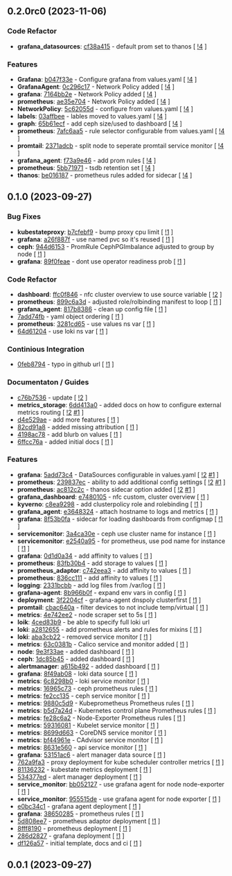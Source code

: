 ## 0.2.0rc0 (2023-11-06)

### Code Refactor

- **grafana_datasources**: [cf38a415](https://gitlab.com/nofusscomputing/projects/kubernetes_monitoring/-/commit/cf38a4156adcbdda150fe309f1f7dd97a5a3bf07) - default prom set to thanos [ [!4](https://gitlab.com/nofusscomputing/projects/kubernetes_monitoring/-/merge_requests/4) ]

### Features

- **Grafana**: [b047f33e](https://gitlab.com/nofusscomputing/projects/kubernetes_monitoring/-/commit/b047f33e275d2e908f7e8a220944573f2e367bf7) - Configure grafana from values.yaml [ [!4](https://gitlab.com/nofusscomputing/projects/kubernetes_monitoring/-/merge_requests/4) ]
- **GrafanaAgent**: [0c296c17](https://gitlab.com/nofusscomputing/projects/kubernetes_monitoring/-/commit/0c296c173e786c77504fabba337b464bcde6c290) - Network Policy added [ [!4](https://gitlab.com/nofusscomputing/projects/kubernetes_monitoring/-/merge_requests/4) ]
- **grafana**: [7164bb2e](https://gitlab.com/nofusscomputing/projects/kubernetes_monitoring/-/commit/7164bb2e0b5f2c5e7fb59bcb64321eabb651b08e) - Network Policy added [ [!4](https://gitlab.com/nofusscomputing/projects/kubernetes_monitoring/-/merge_requests/4) ]
- **prometheus**: [ae35e704](https://gitlab.com/nofusscomputing/projects/kubernetes_monitoring/-/commit/ae35e704e33bee4d2fea3390a7965a087e30acce) - Network Policy added [ [!4](https://gitlab.com/nofusscomputing/projects/kubernetes_monitoring/-/merge_requests/4) ]
- **NetworkPolicy**: [5c62055d](https://gitlab.com/nofusscomputing/projects/kubernetes_monitoring/-/commit/5c62055d2f2041b33a2ab5ff8023cf8bd6b08df1) - configure from values.yaml [ [!4](https://gitlab.com/nofusscomputing/projects/kubernetes_monitoring/-/merge_requests/4) ]
- **labels**: [03affbee](https://gitlab.com/nofusscomputing/projects/kubernetes_monitoring/-/commit/03affbee809d9e36f0930ae49ab07191e2b645a2) - lables moved to values.yaml [ [!4](https://gitlab.com/nofusscomputing/projects/kubernetes_monitoring/-/merge_requests/4) ]
- **graph**: [65b61ecf](https://gitlab.com/nofusscomputing/projects/kubernetes_monitoring/-/commit/65b61ecf545800bcbf4efc7e3175951b9c6d2965) - add ceph size/used to dashboard [ [!4](https://gitlab.com/nofusscomputing/projects/kubernetes_monitoring/-/merge_requests/4) ]
- **prometheus**: [7afc6aa5](https://gitlab.com/nofusscomputing/projects/kubernetes_monitoring/-/commit/7afc6aa515db4a43ce8dc1a152f45f400fc68a39) - rule selector configurable from values.yaml [ [!4](https://gitlab.com/nofusscomputing/projects/kubernetes_monitoring/-/merge_requests/4) ]
- **promtail**: [2371adcb](https://gitlab.com/nofusscomputing/projects/kubernetes_monitoring/-/commit/2371adcbc5d64a27ff72b0ac45f589ccef4eb400) - split node to seperate promtail service monitor [ [!4](https://gitlab.com/nofusscomputing/projects/kubernetes_monitoring/-/merge_requests/4) ]
- **grafana_agent**: [f73a9e46](https://gitlab.com/nofusscomputing/projects/kubernetes_monitoring/-/commit/f73a9e462e16dffbc0e17eaed3c0c78aff95d52b) - add prom rules [ [!4](https://gitlab.com/nofusscomputing/projects/kubernetes_monitoring/-/merge_requests/4) ]
- **prometheus**: [5bb71971](https://gitlab.com/nofusscomputing/projects/kubernetes_monitoring/-/commit/5bb71971292b8f760e9b348652dc9df3c0dfa921) - tsdb retention set [ [!4](https://gitlab.com/nofusscomputing/projects/kubernetes_monitoring/-/merge_requests/4) ]
- **thanos**: [be016187](https://gitlab.com/nofusscomputing/projects/kubernetes_monitoring/-/commit/be0161876d6b6868204af06255a01f08cc62c6ea) - prometheus rules added for sidecar [ [!4](https://gitlab.com/nofusscomputing/projects/kubernetes_monitoring/-/merge_requests/4) ]

## 0.1.0 (2023-09-27)

### Bug Fixes

- **kubestateproxy**: [b7cfebf9](https://gitlab.com/nofusscomputing/projects/kubernetes_monitoring/-/commit/b7cfebf92b3983f70df3439a516e0e355a505332) - bump proxy cpu limit [ [!1](https://gitlab.com/nofusscomputing/projects/kubernetes_monitoring/-/merge_requests/1) ]
- **grafana**: [a26f887f](https://gitlab.com/nofusscomputing/projects/kubernetes_monitoring/-/commit/a26f887fa41ef0eb0ff6ade8584335e228442d6a) - use named pvc so it's reused [ [!1](https://gitlab.com/nofusscomputing/projects/kubernetes_monitoring/-/merge_requests/1) ]
- **ceph**: [944d6153](https://gitlab.com/nofusscomputing/projects/kubernetes_monitoring/-/commit/944d6153312703f41f5d579b3326684c0f7312a7) - PromRule CephPGImbalance adjusted to group by node [ [!1](https://gitlab.com/nofusscomputing/projects/kubernetes_monitoring/-/merge_requests/1) ]
- **grafana**: [89f0feae](https://gitlab.com/nofusscomputing/projects/kubernetes_monitoring/-/commit/89f0feae08bde0e1545c492b58dd1fbdb9ac3a45) - dont use operator readiness prob [ [!1](https://gitlab.com/nofusscomputing/projects/kubernetes_monitoring/-/merge_requests/1) ]

### Code Refactor

- **dashboard**: [ffc0f846](https://gitlab.com/nofusscomputing/projects/kubernetes_monitoring/-/commit/ffc0f8466912b5598d7df9078ce30c8a3424fc34) - nfc cluster overview to use source variable [ [!2](https://gitlab.com/nofusscomputing/projects/kubernetes_monitoring/-/merge_requests/2) ]
- **prometheus**: [899c6a3d](https://gitlab.com/nofusscomputing/projects/kubernetes_monitoring/-/commit/899c6a3d786e147024bd63464e89637a7180b909) - adjusted role/rolbinding manifest to loop [ [!1](https://gitlab.com/nofusscomputing/projects/kubernetes_monitoring/-/merge_requests/1) ]
- **grafana_agent**: [817b8386](https://gitlab.com/nofusscomputing/projects/kubernetes_monitoring/-/commit/817b83865555cbfa49dad03b2beffa2a93c45124) - clean up config file [ [!1](https://gitlab.com/nofusscomputing/projects/kubernetes_monitoring/-/merge_requests/1) ]
- [7add74fb](https://gitlab.com/nofusscomputing/projects/kubernetes_monitoring/-/commit/7add74fbb1cae8613df3a7405889198c78b091f0) - yaml object ordering [ [!1](https://gitlab.com/nofusscomputing/projects/kubernetes_monitoring/-/merge_requests/1) ]
- **prometheus**: [3281cd65](https://gitlab.com/nofusscomputing/projects/kubernetes_monitoring/-/commit/3281cd6552339ee16c7ae94ae9676f26c3d8000e) - use values ns var [ [!1](https://gitlab.com/nofusscomputing/projects/kubernetes_monitoring/-/merge_requests/1) ]
- [64d61204](https://gitlab.com/nofusscomputing/projects/kubernetes_monitoring/-/commit/64d612047f35349d149c8c0d4d1732908284ca9f) - use loki ns var [ [!1](https://gitlab.com/nofusscomputing/projects/kubernetes_monitoring/-/merge_requests/1) ]

### Continious Integration

- [0feb8794](https://gitlab.com/nofusscomputing/projects/kubernetes_monitoring/-/commit/0feb8794b2bcc41357ff8d8bf30f1856eb193e7d) - typo in github url [ [!1](https://gitlab.com/nofusscomputing/projects/kubernetes_monitoring/-/merge_requests/1) ]

### Documentaton / Guides

- [c76b7536](https://gitlab.com/nofusscomputing/projects/kubernetes_monitoring/-/commit/c76b753618b19c8fe088bc828247eb16db564c60) - update [ [!2](https://gitlab.com/nofusscomputing/projects/kubernetes_monitoring/-/merge_requests/2) ]
- **metrics_storage**: [6dd413a0](https://gitlab.com/nofusscomputing/projects/kubernetes_monitoring/-/commit/6dd413a0d42cdaf53bd3034645be60eb0b388afe) - added docs on how to configure external metrics routing [ [!2](https://gitlab.com/nofusscomputing/projects/kubernetes_monitoring/-/merge_requests/2) [#1](https://gitlab.com/nofusscomputing/projects/kubernetes_monitoring/-/issues/1) ]
- [d4e529ae](https://gitlab.com/nofusscomputing/projects/kubernetes_monitoring/-/commit/d4e529aec9c9d9d7a0982c061f44f853de740fd6) - add more features [ [!1](https://gitlab.com/nofusscomputing/projects/kubernetes_monitoring/-/merge_requests/1) ]
- [82cd91a8](https://gitlab.com/nofusscomputing/projects/kubernetes_monitoring/-/commit/82cd91a8596afca592292840cd6073ba5cb1e18b) - added missing attribution [ [!1](https://gitlab.com/nofusscomputing/projects/kubernetes_monitoring/-/merge_requests/1) ]
- [4198ac78](https://gitlab.com/nofusscomputing/projects/kubernetes_monitoring/-/commit/4198ac78da4733b36b94587dce9fd0a19664106d) - add blurb on values [ [!1](https://gitlab.com/nofusscomputing/projects/kubernetes_monitoring/-/merge_requests/1) ]
- [6ffcc76a](https://gitlab.com/nofusscomputing/projects/kubernetes_monitoring/-/commit/6ffcc76acf44e3fa124d21a5f2c3b6d169d342b3) - added initial docs [ [!1](https://gitlab.com/nofusscomputing/projects/kubernetes_monitoring/-/merge_requests/1) ]

### Features

- **grafana**: [5add73c4](https://gitlab.com/nofusscomputing/projects/kubernetes_monitoring/-/commit/5add73c411a595848d4c0714bab9aac3dc034118) - DataSources configurable in values.yaml [ [!2](https://gitlab.com/nofusscomputing/projects/kubernetes_monitoring/-/merge_requests/2) [#1](https://gitlab.com/nofusscomputing/projects/kubernetes_monitoring/-/issues/1) ]
- **prometheus**: [239837ec](https://gitlab.com/nofusscomputing/projects/kubernetes_monitoring/-/commit/239837ecbf8f5b233fcec418d063cd16b930a4f1) - ability to add additional config settings [ [!2](https://gitlab.com/nofusscomputing/projects/kubernetes_monitoring/-/merge_requests/2) [#1](https://gitlab.com/nofusscomputing/projects/kubernetes_monitoring/-/issues/1) ]
- **prometheus**: [ac812c2c](https://gitlab.com/nofusscomputing/projects/kubernetes_monitoring/-/commit/ac812c2c7ba6de7dd674088c5c5e2ebe29dc14a6) - thanos sidecar option added [ [!2](https://gitlab.com/nofusscomputing/projects/kubernetes_monitoring/-/merge_requests/2) [#1](https://gitlab.com/nofusscomputing/projects/kubernetes_monitoring/-/issues/1) ]
- **grafana_dashboard**: [e7480105](https://gitlab.com/nofusscomputing/projects/kubernetes_monitoring/-/commit/e7480105f7d0397bb20656a1d9c623461e408a6b) - nfc custom, cluster overview [ [!1](https://gitlab.com/nofusscomputing/projects/kubernetes_monitoring/-/merge_requests/1) ]
- **kyverno**: [c8ea9298](https://gitlab.com/nofusscomputing/projects/kubernetes_monitoring/-/commit/c8ea92987318f10a5c14af59ac4d45bc8a549061) - add clusterpolicy role and rolebinding [ [!1](https://gitlab.com/nofusscomputing/projects/kubernetes_monitoring/-/merge_requests/1) ]
- **grafana_agent**: [e3648324](https://gitlab.com/nofusscomputing/projects/kubernetes_monitoring/-/commit/e3648324f234c82202999e3198ba3a493384c1e4) - attach hostname to logs and metrics [ [!1](https://gitlab.com/nofusscomputing/projects/kubernetes_monitoring/-/merge_requests/1) ]
- **grafana**: [8f53b0fa](https://gitlab.com/nofusscomputing/projects/kubernetes_monitoring/-/commit/8f53b0fa07eef6153e4583f6fe86f3f7fd5027f4) - sidecar for loading dashboards from configmap [ [!1](https://gitlab.com/nofusscomputing/projects/kubernetes_monitoring/-/merge_requests/1) ]
- **servicemonitor**: [3a4ca30e](https://gitlab.com/nofusscomputing/projects/kubernetes_monitoring/-/commit/3a4ca30e68c85758fbfa1325a7fc6c17c81926ad) - ceph use cluster name for instance [ [!1](https://gitlab.com/nofusscomputing/projects/kubernetes_monitoring/-/merge_requests/1) ]
- **servicemonitor**: [e2540a95](https://gitlab.com/nofusscomputing/projects/kubernetes_monitoring/-/commit/e2540a955f08b7dcafa159abb773f095b920738b) - for prometheus, use pod name for instance [ [!1](https://gitlab.com/nofusscomputing/projects/kubernetes_monitoring/-/merge_requests/1) ]
- **grafana**: [0d1d0a34](https://gitlab.com/nofusscomputing/projects/kubernetes_monitoring/-/commit/0d1d0a34d8738ae408226479e0249f5cd1873551) - add affinity to values [ [!1](https://gitlab.com/nofusscomputing/projects/kubernetes_monitoring/-/merge_requests/1) ]
- **prometheus**: [83fb30b4](https://gitlab.com/nofusscomputing/projects/kubernetes_monitoring/-/commit/83fb30b4ed757d50b9f53bf3eba3de9cc38e0b55) - add storage to values [ [!1](https://gitlab.com/nofusscomputing/projects/kubernetes_monitoring/-/merge_requests/1) ]
- **prometheus_adaptor**: [c742eea3](https://gitlab.com/nofusscomputing/projects/kubernetes_monitoring/-/commit/c742eea38d8586f3de42db377f953b35c593966c) - add affinity to values [ [!1](https://gitlab.com/nofusscomputing/projects/kubernetes_monitoring/-/merge_requests/1) ]
- **prometheus**: [836cc111](https://gitlab.com/nofusscomputing/projects/kubernetes_monitoring/-/commit/836cc111e092046988aba7b9b1494b1432313add) - add affinity to values [ [!1](https://gitlab.com/nofusscomputing/projects/kubernetes_monitoring/-/merge_requests/1) ]
- **logging**: [2331bcbb](https://gitlab.com/nofusscomputing/projects/kubernetes_monitoring/-/commit/2331bcbba35d561b22b35f7aa8c19cea087999fd) - add log files from /var/log [ [!1](https://gitlab.com/nofusscomputing/projects/kubernetes_monitoring/-/merge_requests/1) ]
- **grafana-agent**: [8b966b0f](https://gitlab.com/nofusscomputing/projects/kubernetes_monitoring/-/commit/8b966b0f0ac33571128c959ed02d985cc805668f) - expand env vars in config [ [!1](https://gitlab.com/nofusscomputing/projects/kubernetes_monitoring/-/merge_requests/1) ]
- **deployment**: [3f2204cf](https://gitlab.com/nofusscomputing/projects/kubernetes_monitoring/-/commit/3f2204cf3132deea4e4750ec7cf97e512986423e) - grafana-agent dnspoly clusterfirst [ [!1](https://gitlab.com/nofusscomputing/projects/kubernetes_monitoring/-/merge_requests/1) ]
- **promtail**: [cbac640a](https://gitlab.com/nofusscomputing/projects/kubernetes_monitoring/-/commit/cbac640af3ffdb16c6b78ecfcf86205b7804e0fd) - filter devices to not include temp/virtual [ [!1](https://gitlab.com/nofusscomputing/projects/kubernetes_monitoring/-/merge_requests/1) ]
- **metrics**: [4e742ee2](https://gitlab.com/nofusscomputing/projects/kubernetes_monitoring/-/commit/4e742ee2d5dab3e2781d62e075f4a8adcf9c6b2a) - node scraper set to 5s [ [!1](https://gitlab.com/nofusscomputing/projects/kubernetes_monitoring/-/merge_requests/1) ]
- **loik**: [4ced83b9](https://gitlab.com/nofusscomputing/projects/kubernetes_monitoring/-/commit/4ced83b90d98e4805550cb2b5fda55c705e8c8bb) - be able to specify full loki url
- **loki**: [a2812655](https://gitlab.com/nofusscomputing/projects/kubernetes_monitoring/-/commit/a28126555f594aa805016c5948151e860e5c93ad) - add prometheus alerts and rules for mixins [ [!1](https://gitlab.com/nofusscomputing/projects/kubernetes_monitoring/-/merge_requests/1) ]
- **loki**: [aba3cb22](https://gitlab.com/nofusscomputing/projects/kubernetes_monitoring/-/commit/aba3cb22a97d180185eef2350988720542cb1298) - removed service monitor [ [!1](https://gitlab.com/nofusscomputing/projects/kubernetes_monitoring/-/merge_requests/1) ]
- **metrics**: [63c0381b](https://gitlab.com/nofusscomputing/projects/kubernetes_monitoring/-/commit/63c0381bd15b077537667979ec8e3dd2e6503090) - Calico service and monitor added [ [!1](https://gitlab.com/nofusscomputing/projects/kubernetes_monitoring/-/merge_requests/1) ]
- **node**: [9e3f33ae](https://gitlab.com/nofusscomputing/projects/kubernetes_monitoring/-/commit/9e3f33ae5679e92b1d5097fb808943c59f31aa3b) - added dashboard [ [!1](https://gitlab.com/nofusscomputing/projects/kubernetes_monitoring/-/merge_requests/1) ]
- **ceph**: [1dc85b45](https://gitlab.com/nofusscomputing/projects/kubernetes_monitoring/-/commit/1dc85b45180b56c7ed8f2a27246f0771f8672939) - added dashboard [ [!1](https://gitlab.com/nofusscomputing/projects/kubernetes_monitoring/-/merge_requests/1) ]
- **alertmanager**: [a615b492](https://gitlab.com/nofusscomputing/projects/kubernetes_monitoring/-/commit/a615b4922f59024c17056f6f6bc802ff2188c787) - added dashboard [ [!1](https://gitlab.com/nofusscomputing/projects/kubernetes_monitoring/-/merge_requests/1) ]
- **grafana**: [8f49ab08](https://gitlab.com/nofusscomputing/projects/kubernetes_monitoring/-/commit/8f49ab08b4759921b6577384b5456940d5026288) - loki data source [ [!1](https://gitlab.com/nofusscomputing/projects/kubernetes_monitoring/-/merge_requests/1) ]
- **metrics**: [6c8298b0](https://gitlab.com/nofusscomputing/projects/kubernetes_monitoring/-/commit/6c8298b0bb57e00f7aa7ee0deae7d9175c9a5347) - loki service monitor [ [!1](https://gitlab.com/nofusscomputing/projects/kubernetes_monitoring/-/merge_requests/1) ]
- **metrics**: [16965c73](https://gitlab.com/nofusscomputing/projects/kubernetes_monitoring/-/commit/16965c73046c4a4d463b5a36e246920fcad3f3fe) - ceph prometheus rules [ [!1](https://gitlab.com/nofusscomputing/projects/kubernetes_monitoring/-/merge_requests/1) ]
- **metrics**: [fe2cc135](https://gitlab.com/nofusscomputing/projects/kubernetes_monitoring/-/commit/fe2cc1352a1bd5dd49f2d3a3ac64b12916ad9dbf) - ceph service monitor [ [!1](https://gitlab.com/nofusscomputing/projects/kubernetes_monitoring/-/merge_requests/1) ]
- **metrics**: [9880c5d9](https://gitlab.com/nofusscomputing/projects/kubernetes_monitoring/-/commit/9880c5d988fce19aa59aa143c3c2c6e9cf5df88b) - Kubeprometheus Prometheus rules [ [!1](https://gitlab.com/nofusscomputing/projects/kubernetes_monitoring/-/merge_requests/1) ]
- **metrics**: [b5d7a24d](https://gitlab.com/nofusscomputing/projects/kubernetes_monitoring/-/commit/b5d7a24d28f9f418d9bca5e47d64c18cd9309986) - Kubernetes control plane Prometheus rules [ [!1](https://gitlab.com/nofusscomputing/projects/kubernetes_monitoring/-/merge_requests/1) ]
- **metrics**: [fe28c6a2](https://gitlab.com/nofusscomputing/projects/kubernetes_monitoring/-/commit/fe28c6a24cc786fbcc818f21f6dd971b7776110a) - Node-Exporter Prometheus rules [ [!1](https://gitlab.com/nofusscomputing/projects/kubernetes_monitoring/-/merge_requests/1) ]
- **metrics**: [59316081](https://gitlab.com/nofusscomputing/projects/kubernetes_monitoring/-/commit/59316081cd02676b25e88c79c99bc142918b8c07) - Kubelet service monitor [ [!1](https://gitlab.com/nofusscomputing/projects/kubernetes_monitoring/-/merge_requests/1) ]
- **metrics**: [8699d663](https://gitlab.com/nofusscomputing/projects/kubernetes_monitoring/-/commit/8699d66347106ee85ac775acc625f069494b02b7) - CoreDNS service monitor [ [!1](https://gitlab.com/nofusscomputing/projects/kubernetes_monitoring/-/merge_requests/1) ]
- **metrics**: [bf44961e](https://gitlab.com/nofusscomputing/projects/kubernetes_monitoring/-/commit/bf44961e02aa076f4dc0a5241359372d0e391b37) - CAdvisor service monitor [ [!1](https://gitlab.com/nofusscomputing/projects/kubernetes_monitoring/-/merge_requests/1) ]
- **metrics**: [8631e560](https://gitlab.com/nofusscomputing/projects/kubernetes_monitoring/-/commit/8631e56028e05b7c8aab6d239114d1c3b3304862) - api service monitor [ [!1](https://gitlab.com/nofusscomputing/projects/kubernetes_monitoring/-/merge_requests/1) ]
- **grafana**: [53151ac6](https://gitlab.com/nofusscomputing/projects/kubernetes_monitoring/-/commit/53151ac6b960dff80e6168486ff3a0359745347c) - alert manager data source [ [!1](https://gitlab.com/nofusscomputing/projects/kubernetes_monitoring/-/merge_requests/1) ]
- [762a9fa3](https://gitlab.com/nofusscomputing/projects/kubernetes_monitoring/-/commit/762a9fa387be7e0cf9919075fd94705940a92a0b) - proxy deployment for kube scheduler controller metrics [ [!1](https://gitlab.com/nofusscomputing/projects/kubernetes_monitoring/-/merge_requests/1) ]
- [81136232](https://gitlab.com/nofusscomputing/projects/kubernetes_monitoring/-/commit/81136232f773429b2e26ecedc79a2a660b2d9abc) - kubestate metrics deployment [ [!1](https://gitlab.com/nofusscomputing/projects/kubernetes_monitoring/-/merge_requests/1) ]
- [534377ed](https://gitlab.com/nofusscomputing/projects/kubernetes_monitoring/-/commit/534377edbdafab9c3939288330fc3e845445c898) - alert manager deployment [ [!1](https://gitlab.com/nofusscomputing/projects/kubernetes_monitoring/-/merge_requests/1) ]
- **service_monitor**: [bb052127](https://gitlab.com/nofusscomputing/projects/kubernetes_monitoring/-/commit/bb0521275581f44f6000829316f0660cde52c5ec) - use grafana agent for node node-exporter [ [!1](https://gitlab.com/nofusscomputing/projects/kubernetes_monitoring/-/merge_requests/1) ]
- **service_monitor**: [955515de](https://gitlab.com/nofusscomputing/projects/kubernetes_monitoring/-/commit/955515de351d3b725bfbe8b3e7cb5f8edd328cb5) - use grafana agent for node exporter [ [!1](https://gitlab.com/nofusscomputing/projects/kubernetes_monitoring/-/merge_requests/1) ]
- [e0bc34c1](https://gitlab.com/nofusscomputing/projects/kubernetes_monitoring/-/commit/e0bc34c12ff88b8e75806dc238b00e1ef464129b) - grafana agent deployment [ [!1](https://gitlab.com/nofusscomputing/projects/kubernetes_monitoring/-/merge_requests/1) ]
- **grafana**: [38650285](https://gitlab.com/nofusscomputing/projects/kubernetes_monitoring/-/commit/3865028541d6023f380745a2549654c651431a1b) - prometheus rules [ [!1](https://gitlab.com/nofusscomputing/projects/kubernetes_monitoring/-/merge_requests/1) ]
- [5d808ee7](https://gitlab.com/nofusscomputing/projects/kubernetes_monitoring/-/commit/5d808ee753afff17373dd8c4232b00bbf8904f16) - prometheus adaptor deployment [ [!1](https://gitlab.com/nofusscomputing/projects/kubernetes_monitoring/-/merge_requests/1) ]
- [8fff8190](https://gitlab.com/nofusscomputing/projects/kubernetes_monitoring/-/commit/8fff819081bf0b274f0afe7fe9f5cee6cd85ef18) - prometheus deployment [ [!1](https://gitlab.com/nofusscomputing/projects/kubernetes_monitoring/-/merge_requests/1) ]
- [286d2827](https://gitlab.com/nofusscomputing/projects/kubernetes_monitoring/-/commit/286d2827ad1c30f95814494425bcda96a8a9874d) - grafana deployment [ [!1](https://gitlab.com/nofusscomputing/projects/kubernetes_monitoring/-/merge_requests/1) ]
- [df126a57](https://gitlab.com/nofusscomputing/projects/kubernetes_monitoring/-/commit/df126a576d6fb81ae7c4caa07154502b5d119f0f) - initial template, docs and ci [ [!1](https://gitlab.com/nofusscomputing/projects/kubernetes_monitoring/-/merge_requests/1) ]

## 0.0.1 (2023-09-27)
